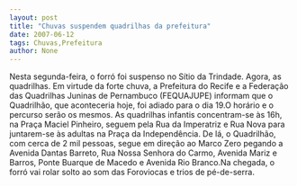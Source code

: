 ```yaml
---
layout: post
title: "Chuvas suspendem quadrilhas da prefeitura"
date: 2007-06-12
tags: Chuvas,Prefeitura
author: None
---
```

Nesta segunda-feira, o forr&oacute; foi suspenso no S&iacute;tio da Trindade. Agora, as quadrilhas. Em virtude da forte chuva, a Prefeitura do Recife e a Federa&ccedil;&atilde;o das Quadrilhas Juninas de Pernambuco (FEQUAJUPE) informam que o Quadrilh&atilde;o, que aconteceria hoje, foi adiado para o dia 19.O hor&aacute;rio e o percurso ser&atilde;o os mesmos. 
As quadrilhas infantis concentram-se &agrave;s 16h, na Pra&ccedil;a Maciel Pinheiro, seguem pela Rua da Imperatriz e Rua Nova para juntarem-se &agrave;s adultas na Pra&ccedil;a da Independ&ecirc;ncia. De l&aacute;, o Quadrilh&atilde;o, com cerca de 2 mil pessoas, segue em dire&ccedil;&atilde;o ao Marco Zero pegando a Avenida Dantas Barreto, Rua Nossa Senhora do Carmo, Avenida Mariz e Barros, Ponte Buarque de Macedo e Avenida Rio Branco.Na chegada, o forr&oacute; vai rolar solto ao som das Foroviocas e trios de p&eacute;-de-serra. 